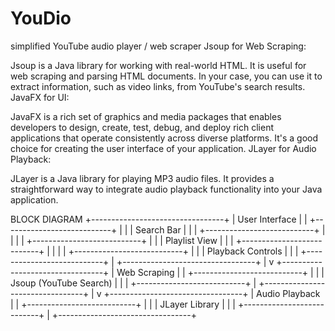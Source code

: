 # YouDio
simplified YouTube audio player / web scraper 
Jsoup for Web Scraping:

Jsoup is a Java library for working with real-world HTML. It is useful for web scraping and parsing HTML documents. In your case, you can use it to extract information, such as video links, from YouTube's search results.
JavaFX for UI:

JavaFX is a rich set of graphics and media packages that enables developers to design, create, test, debug, and deploy rich client applications that operate consistently across diverse platforms. It's a good choice for creating the user interface of your application.
JLayer for Audio Playback:

JLayer is a Java library for playing MP3 audio files. It provides a straightforward way to integrate audio playback functionality into your Java application.

BLOCK DIAGRAM
+---------------------------------+
|          User Interface          |
|  +---------------------------+  |
|  |        Search Bar        |  |
|  +---------------------------+  |
|                                 |
|  +---------------------------+  |
|  |       Playlist View      |  |
|  +---------------------------+  |
|                                 |
|  +---------------------------+  |
|  |      Playback Controls   |  |
|  +---------------------------+  |
+---------------------------------+
             |
             v
+---------------------------------+
|          Web Scraping            |
|  +---------------------------+  |
|  |   Jsoup (YouTube Search) |  |
|  +---------------------------+  |
+---------------------------------+
             |
             v
+---------------------------------+
|        Audio Playback           |
|  +---------------------------+  |
|  |        JLayer Library     |  |
|  +---------------------------+  |
+---------------------------------+
